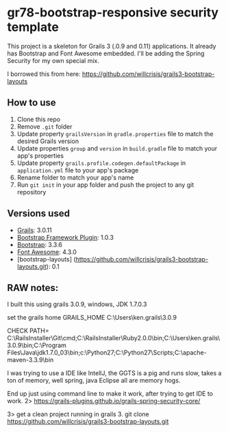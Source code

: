 # gr78-bootstrap-responsive security template

This project is a skeleton for Grails 3 (.0.9 and 0.11) applications. It already has Bootstrap and Font Awesome embedded.
I'll be adding the Spring Security for my own special mix. 

I borrowed this from here: https://github.com/willcrisis/grails3-bootstrap-layouts

## How to use
1. Clone this repo
2. Remove `.git` folder
3. Update property `grailsVersion` in `gradle.properties` file to match the desired Grails version
4. Update properties `group` and `version` in `build.gradle` file to match your app's properties
5. Update property `grails.profile.codegen.defaultPackage` in `application.yml` file to your app's package
6. Rename folder to match your app's name
7. Run `git init` in your app folder and push the project to any git repository

## Versions used
* [Grails](http://grails.org/): 3.0.11
* [Bootstrap Framework Plugin](https://github.com/kensiprell/bootstrap-framework): 1.0.3
* [Bootstrap](http://getbootstrap.com/): 3.3.6
* [Font Awesome](http://fortawesome.github.io/Font-Awesome/): 4.3.0
* [bootstrap-layouts] (https://github.com/willcrisis/grails3-bootstrap-layouts.git): 0.1

## RAW notes: 
I built this using grails 3.0.9, windows, JDK 1.7.0.3 

set the grails home
GRAILS_HOME
C:\Users\ken\.grails\3.0.9

CHECK 
PATH= 
C:\RailsInstaller\Git\cmd;C:\RailsInstaller\Ruby2.0.0\bin;C:\Users\ken\.grails\3.0.9\bin;C:\Program Files\Java\jdk1.7.0_03\bin;c:\Python27\;C:\Python27\Scripts;C:\apache-maven-3.3.9\bin

I was trying to use a IDE like IntellJ, the GGTS is a pig and runs slow, takes a ton of memory, well spring, java Eclipse all are memory hogs. 

End up just using command line to make it work, after trying to get IDE to work. 
2> https://grails-plugins.github.io/grails-spring-security-core/

3> get a clean project running in grails 3. git clone https://github.com/willcrisis/grails3-bootstrap-layouts.git
